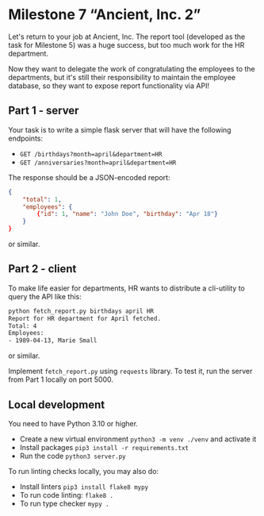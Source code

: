 # Milestone 7 “Ancient, Inc. 2”

Let's return to your job at Ancient, Inc. The report tool (developed as the task for Milestone 5) was a huge success, but too much work for the HR department.

Now they want to delegate the work of congratulating the employees to the departments, but it's still their responsibility to maintain the employee database, so they want to expose report functionality via API!

## Part 1 - server

Your task is to write a simple flask server that will have the following endpoints:

- `GET /birthdays?month=april&department=HR`
- `GET /anniversaries?month=april&department=HR`

The response should be a JSON-encoded report:

```json
{
    "total": 1,
    "employees": {
        {"id": 1, "name": "John Doe", "birthday": "Apr 18"}
    }
}
```

or similar.

## Part 2 - client

To make life easier for departments, HR wants to distribute a cli-utility to query the API like this:

```bash
python fetch_report.py birthdays april HR
Report for HR department for April fetched.
Total: 4
Employees:
- 1989-04-13, Marie Small
```

or similar.

Implement `fetch_report.py` using `requests` library. To test it, run the server from Part 1 locally on port 5000.

## Local development

You need to have Python 3.10 or higher.

- Create a new virtual environment `python3 -m venv ./venv` and activate it
- Install packages `pip3 install -r requirements.txt`
- Run the code `python3 server.py`

To run linting checks locally, you may also do:

- Install linters `pip3 install flake8 mypy`
- To run code linting: `flake8 .`
- To run type checker `mypy .`
